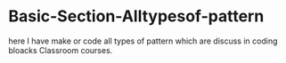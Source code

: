 # Basic-Section-Alltypesof-pattern
here  I have make or code all types of pattern which are discuss in coding bloacks Classroom courses.
